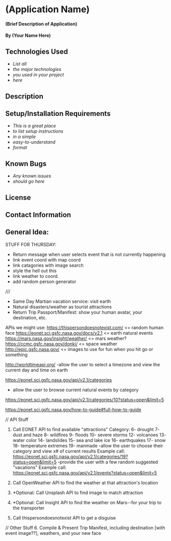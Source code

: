# (Application Name)

#### (Brief Description of Application)

#### By (Your Name Here)

## Technologies Used

* _List all_
* _the major technologies_
* _you used in your project_
* _here_

## Description

## Setup/Installation Requirements

* _This is a great place_
* _to list setup instructions_
* _in a simple_
* _easy-to-understand_
* _format_

## Known Bugs

* _Any known issues_
* _should go here_

## License

## Contact Information

## General Idea:


STUFF FOR THURSDAY:
* Return message when user selects event that is not currently happening
* link event coord with map coord
* link catagories with image search
* style the hell out this 
* link weather to coord.
* add random person generator 





///
* Same Day Martian vacation service: visit earth
* Natural disasters/weather as tourist attractions
* Return Trip Passport/Manifest: show your human avatar, your destination, etc.

APIs we might use:
https://thispersondoesnotexist.com/ <= random human face
https://eonet.sci.gsfc.nasa.gov/docs/v2.1 <= earth natural events
https://mars.nasa.gov/insight/weather/ <= mars weather?
https://ccmc.gsfc.nasa.gov/donki/ <= space weather
http://epic.gsfc.nasa.gov/ <= images to use for fun when you hit go or something

http://worldtimeapi.org/
-allow the user to select a timezone and view the current day and time on earth

https://eonet.sci.gsfc.nasa.gov/api/v2.1/categories
- allow the user to browse current natural events by category

https://eonet.sci.gsfc.nasa.gov/api/v2.1/categories/10?status=open&limit=5

https://eonet.sci.gsfc.nasa.gov/how-to-guide#full-how-to-guide

// API Stuff
1. Call EONET API to find available "attractions"
      Category:
      6- drought
      7- dust and haze
      8- wildfires
      9- floods
      10- severe storms
      12- volcanoes
      13- water color
      14- landslides
      15- sea and lake ice
      16- earthquakes
      17- snow
      18- temperature extremes
      19- manmade
  -allow the user to choose their category and view x# of current results
    Example call:
    https://eonet.sci.gsfc.nasa.gov/api/v2.1/categories/19?status=open&limit=5
  -provide the user with a few random suggested "vacations"
    Example call:
    https://eonet.sci.gsfc.nasa.gov/api/v2.1/events?status=open&limit=5


2. Call OpenWeather API to find the weather at that attraction's location
3. *Optional: Call Unsplash API to find image to match attraction
4. *Optional: Call Insight API to find the weather on Mars--for your trip to the transporter
5. Call thispersondoesnotexist API to get a disguise

// Other Stuff
6. Compile & Present Trip Manifest, including destination [with event image??], weathers, and your new face